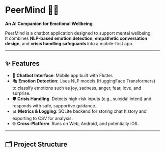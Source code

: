 # PeerMind 🧠💬
**An AI Companion for Emotional Wellbeing**

PeerMind is a chatbot application designed to support mental wellbeing.  
It combines **NLP-based emotion detection**, **empathetic conversation design**, and **crisis handling safeguards** into a mobile-first app.

---

## ✨ Features
- 🤖 **Chatbot Interface**: Mobile app built with Flutter.
- 🎭 **Emotion Detection**: Uses NLP models (HuggingFace Transformers) to classify emotions such as joy, sadness, anger, fear, love, and surprise.
- 🛡️ **Crisis Handling**: Detects high-risk inputs (e.g., suicidal intent) and responds with safe, supportive guidance.
- 📊 **Metrics & Logging**: SQLite backend for storing chat history and exporting to CSV for analysis.
- 🌐 **Cross-Platform**: Runs on Web, Android, and potentially iOS.

---

## 🗂 Project Structure
